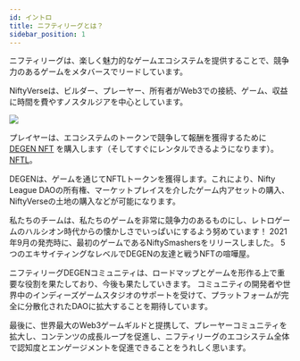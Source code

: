 ```yaml
---
id: イントロ
title: ニフティリーグとは？
sidebar_position: 1
---
```


ニフティリーグは、楽しく魅力的なゲームエコシステムを提供することで、競争力のあるゲームをメタバースでリードしています。

NiftyVerseは、ビルダー、プレーヤー、所有者がWeb3での接続、ゲーム、収益に時間を費やすノスタルジアを中心としています。

![](/img/story.gif)

プレイヤーは、エコシステムのトークンで競争して報酬を獲得するために [DEGEN NFT](https://opensea.io/collection/niftydegen) を購入します（そしてすぐにレンタルできるようになります）。 [NFTL](https://www.coingecko.com/en/coins/nifty-league)。

DEGENは、ゲームを通じてNFTLトークンを獲得します。これにより、Nifty League DAOの所有権、マーケットプレイスを介したゲーム内アセットの購入、NiftyVerseの土地の購入などが可能になります。

私たちのチームは、私たちのゲームを非常に競争力のあるものにし、レトロゲームのハルシオン時代からの懐かしさでいっぱいにするよう努めています！ 2021年9月の発売時に、最初のゲームであるNiftySmashersをリリースしました。 5つのエキサイティングなレベルでDEGENの友達と戦うNFTの喧嘩屋。

ニフティリーグDEGENコミュニティは、ロードマップとゲームを形作る上で重要な役割を果たしており、今後も果たしていきます。 コミュニティの開発者や世界中のインディーズゲームスタジオのサポートを受けて、プラットフォームが完全に分散化されたDAOに拡大することを期待しています。

最後に、世界最大のWeb3ゲームギルドと提携して、プレーヤーコミュニティを拡大し、コンテンツの成長ループを促進し、ニフティリーグのエコシステム全体で認知度とエンゲージメントを促進できることをうれしく思います。
